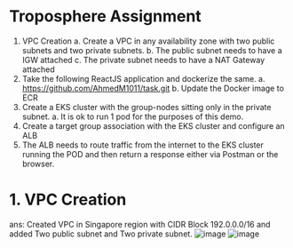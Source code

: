# Troposphere Assignment

1. VPC Creation
a. Create a VPC in any availability zone with two public subnets and two private
subnets.
b. The public subnet needs to have a IGW attached
c. The private subnet needs to have a NAT Gateway attached
2. Take the following ReactJS application and dockerize the same.
a. https://github.com/AhmedM1011/task.git
b. Update the Docker image to ECR
3. Create a EKS cluster with the group-nodes sitting only in the private subnet.
a. It is ok to run 1 pod for the purposes of this demo.
4. Create a target group association with the EKS cluster and configure an ALB
5. The ALB needs to route traffic from the internet to the EKS cluster running the POD
and then return a response either via Postman or the browser.

# 1. VPC Creation
ans: Created VPC in Singapore region with CIDR Block 192.0.0.0/16 and added Two public subnet and Two private subnet.
 ![image](https://github.com/user-attachments/assets/a214e3fd-4ccb-477a-b09b-cff407a28a80)
 ![image](https://github.com/user-attachments/assets/70431bc4-0b5e-4756-a688-ad1f7dae655d)


